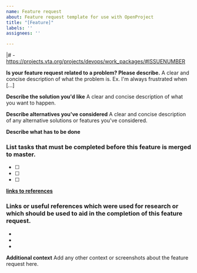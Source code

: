 ```yaml
---
name: Feature request
about: Feature request template for use with OpenProject
title: "[Feature]"
labels: ''
assignees: ''

---
```


|# - https://projects.vta.org/projects/devops/work_packages/#ISSUENUMBER

**Is your feature request related to a problem? Please describe.**
A clear and concise description of what the problem is. Ex. I'm always frustrated when [...]

**Describe the solution you'd like**
A clear and concise description of what you want to happen.

**Describe alternatives you've considered**
A clear and concise description of any alternative solutions or features you've considered.

**Describe what has to be done**
### List tasks that must be completed before this feature is merged to master.
- [ ]
- [ ]
- [ ]

**[links to references](http://external.url)**
### Links or useful references which were used for research or which should be used to aid in the completion of this feature request.

-
-
-

**Additional context**
Add any other context or screenshots about the feature request here.
